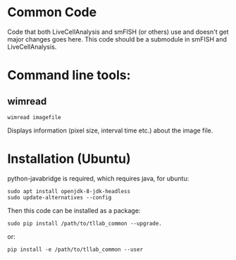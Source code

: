 # Common Code
Code that both LiveCellAnalysis and smFISH (or others) use and doesn't get major changes goes here. This code should be a submodule in smFISH and LiveCellAnalysis.

# Command line tools:
## wimread
    wimread imagefile
Displays information (pixel size, interval time etc.) about the image file.

# Installation (Ubuntu)
python-javabridge is required, which requires java, for ubuntu:

    sudo apt install openjdk-8-jdk-headless
    sudo update-alternatives --config

Then this code can be installed as a package:

    sudo pip install /path/to/tllab_common --upgrade.
or:

    pip install -e /path/to/tllab_common --user